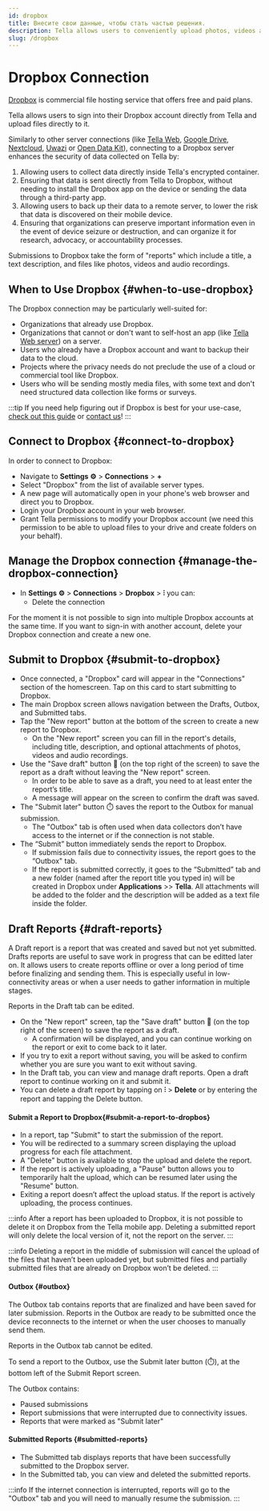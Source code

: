 ```yaml
---
id: dropbox
title: Внесите свои данные, чтобы стать частью решения. 
description: Tella allows users to conveniently upload photos, videos and audio recordings to Dropbox.
slug: /dropbox
---
```


# Dropbox Connection

[Dropbox](https://www.dropbox.com/) is commercial file hosting service that offers free and paid plans. 

Tella allows users to sign into their Dropbox account directly from Tella and upload files directly to it.

Similarly to other server connections (like [Tella Web](/tella-web), [Google Drive](/g-drive), [Nextcloud](/nextcloud), [Uwazi](/uwazi) or [Open Data Kit](/odk)), connecting to a Dropbox server enhances the security of data collected on Tella by:

1. Allowing users to collect data directly inside Tella's encrypted container.
2. Ensuring that data is sent directly from Tella to Dropbox, without needing to install the Dropbox app on the device or sending the data through a third-party app.
3. Allowing users to back up their data to a remote server, to lower the risk that data is discovered on their mobile device.
4. Ensuring that organizations can preserve important information even in the event of device seizure or destruction, and can organize it for research, advocacy, or accountability processes.

Submissions to Dropbox take the form of "reports" which include a title, a text description, and files like photos, videos and audio recordings.



## When to Use Dropbox {#when-to-use-dropbox}

The Dropbox connection may be particularly well-suited for:
- Organizations that already use Dropbox.
- Organizations that cannot or don't want to self-host an app (like [Tella Web server](/tella-web)) on a server.
- Users who already have a Dropbox account and want to backup their data to the cloud.
- Projects where the privacy needs do not preclude the use of a cloud or commercial tool like Dropbox.
- Users who will be sending mostly media files, with some text and don't need structured data collection like forms or surveys.


:::tip
If you need help figuring out if Dropbox is best for your use-case, [check out this guide](/for-organizations#selecting-the-right-type-of-server) or [contact us](/contact-us)!
:::

## Connect to Dropbox {#connect-to-dropbox}

In order to connect to Dropbox:

* Navigate to **Settings ⚙️** > **Connections** > **+**
* Select "Dropbox" from the list of available server types.
* A new page will automatically open in your phone's web browser and direct you to Dropbox.
* Login your Dropbox account in your web browser. 
* Grant Tella permissions to modify your Dropbox account (we need this permission to be able to upload files to your drive and create folders on your behalf).


## Manage the Dropbox connection {#manage-the-dropbox-connection}

* In **Settings ⚙️** > **Connections** >  **Dropbox** > **⫶** you can:
  - Delete the connection

For the moment it is not possible to sign into multiple Dropbox accounts at the same time. If you want to sign-in with another account, delete your Dropbox connection and create a new one.


## Submit to Dropbox {#submit-to-dropbox}

* Once connected, a "Dropbox" card will appear in the "Connections" section of the homescreen. Tap on this card to start submitting to Dropbox.
* The main Dropbox screen allows navigation between the Drafts, Outbox, and Submitted tabs.
* Tap the "New report" button at the bottom of the screen to create a new report to Dropbox.
    * On the "New report" screen you can fill in the report's details, including title, description, and optional attachments of photos, videos and audio recordings.
* Use the "Save draft" button 💾 (on the top right of the screen) to save the report as a draft without leaving the "New report" screen. 
    * In order to be able to save as a draft, you need to at least enter the report’s title.
    * A message will appear on the screen to confirm the draft was saved.
* The "Submit later" button ⏱️ saves the report to the Outbox for manual submission.
    * The "Outbox" tab is often used when data collectors don’t have access to the internet or if the connection is not stable.
* The “Submit” button immediately sends the report to Dropbox.
    * If submission fails due to connectivity issues, the report goes to the “Outbox" tab.
    * If the report is submitted correctly, it goes to the “Submitted” tab and a new folder (named after the report title you typed in) will be created in Dropbox under **Applications** >> **Tella**. All attachments will be added to the folder and the description will be added as a text file inside the folder.


## Draft Reports {#draft-reports}

A Draft report is a report that was created and saved but not yet submitted. Drafts reports are useful to save work in progress that can be editted later on. It allows users to create reports offline or over a long period of time before finalizing and sending them. This is especially useful in low-connectivity areas or when a user needs to gather information in multiple stages.

Reports in the Draft tab can be edited.

* On the "New report" screen, tap the "Save draft" button 💾 (on the top right of the screen) to save the report as a draft.
    * A confirmation will be displayed, and you can continue working on the report or exit to come back to it later.
* If you try to exit a report without saving, you will be asked to confirm whether you are sure you want to exit without saving.
* In the Draft tab, you can view and manage draft reports. Open a draft report to continue working on it and submit it.
* You can delete a draft report by tapping on **⫶** > **Delete** or by entering the report and tapping the Delete button.


#### Submit a Report to Dropbox{#submit-a-report-to-dropbos}

* In a report, tap "Submit" to start the submission of the report.
* You will be redirected to a summary screen displaying the upload progress for each file attachment.
* A "Delete" button is available to stop the upload and delete the report.
* If the report is actively uploading, a "Pause" button allows you to temporarily halt the upload, which can be resumed later using the "Resume" button.
* Exiting a report doesn’t affect the upload status. If the report is actively uploading, the process continues. 

:::info
After a report has been uploaded to Dropbox, it is not possible to delete it on Dropbox from the Tella mobile app. Deleting a submitted report will only delete the local version of it, not the report on the server. 
:::

:::info
Deleting a report in the middle of submission will cancel the upload of the files that haven’t been uploaded yet, but submitted files and partially submitted files that are already on Dropbox won’t be deleted.
:::


#### Outbox {#outbox}

The Outbox tab contains reports that are finalized and have been saved for later submission. Reports in the Outbox are ready to be submitted once the device reconnects to the internet or when the user chooses to manually send them.

Reports in the Outbox tab cannot be edited.

To send a report to the Outbox, use the Submit later button (⏱️), at the bottom left of the Submit Report screen. 

The Outbox contains:

* Paused submissions
* Report submissions that were interrupted due to connectivity issues.
* Reports that were marked as "Submit later"


#### Submitted Reports {#submitted-reports}

- The Submitted tab displays reports that have been successfully submitted to the Dropbox server.
- In the Submitted tab, you can view and deleted the submitted reports.

:::info
If the internet connection is interrupted, reports will go to the "Outbox" tab and you will need to manually resume the submission.
:::



